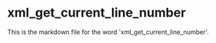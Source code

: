 # xml_get_current_line_number

This is the markdown file for the word 'xml_get_current_line_number'.
